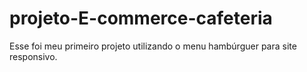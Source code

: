# projeto-E-commerce-cafeteria
Esse foi meu primeiro projeto utilizando o menu hambúrguer para site responsivo. 
